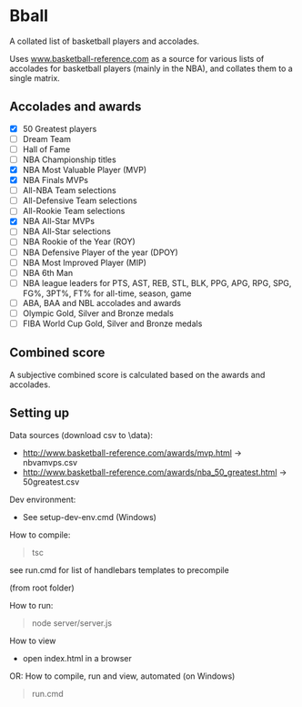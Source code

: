 # Bball

A collated list of basketball players and accolades.

Uses www.basketball-reference.com as a source 
for various lists of accolades for basketball players (mainly in the NBA),
and collates them to a single matrix.

## Accolades and awards
- [x] 50 Greatest players
- [ ] Dream Team
- [ ] Hall of Fame
- [ ] NBA Championship titles
- [x] NBA Most Valuable Player (MVP)
- [x] NBA Finals MVPs
- [ ] All-NBA Team selections
- [ ] All-Defensive Team selections
- [ ] All-Rookie Team selections
- [x] NBA All-Star MVPs
- [ ] NBA All-Star selections
- [ ] NBA Rookie of the Year (ROY)
- [ ] NBA Defensive Player of the year (DPOY)
- [ ] NBA Most Improved Player (MIP)
- [ ] NBA 6th Man
- [ ] NBA league leaders for PTS, AST, REB, STL, BLK, PPG, APG, RPG, SPG, FG%, 3PT%, FT% for all-time, season, game
- [ ] ABA, BAA and NBL accolades and awards
- [ ] Olympic Gold, Silver and Bronze medals
- [ ] FIBA World Cup Gold, Silver and Bronze medals

## Combined score

A subjective combined score is calculated based on the awards and accolades.

## Setting up

Data sources (download csv to \data\):
- http://www.basketball-reference.com/awards/mvp.html -> nbvamvps.csv
- http://www.basketball-reference.com/awards/nba_50_greatest.html -> 50greatest.csv

Dev environment:
- See setup-dev-env.cmd (Windows)

How to compile:
> tsc

see run.cmd for list of handlebars templates to precompile

(from root folder)

How to run:
> node server/server.js

How to view
- open index.html in a browser

OR: How to compile, run and view, automated (on Windows)
> run.cmd
